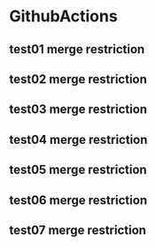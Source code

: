 # GithubActions
## test01 merge restriction
## test02 merge restriction
## test03 merge restriction
## test04 merge restriction
## test05 merge restriction
## test06 merge restriction
## test07 merge restriction
